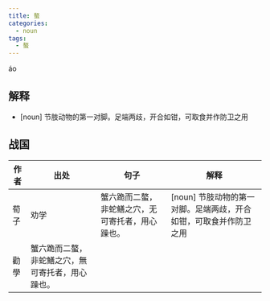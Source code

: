 ```yaml
---
title: 螯
categories:
  - noun
tags:
  - 螯
---
```


áo
<!-- more -->

## 解释
* [noun] 节肢动物的第一对脚。足端两歧，开合如钳，可取食并作防卫之用

## 战国

作者|出处|句子|解释
---|---|---|---
荀子|劝学|蟹六跪而二螯，非蛇鳝之穴，无可寄托者，用心躁也。|[noun] 节肢动物的第一对脚。足端两歧，开合如钳，可取食并作防卫之用
   |勸學|蟹六跪而二螯，非蛇鱔之穴，無可寄托者，用心躁也。|
